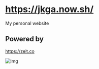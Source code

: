 # https://jkga.now.sh/
My personal website

## Powered by
https://zeit.co   

![img](https://encrypted-tbn0.gstatic.com/images?q=tbn%3AANd9GcSpaBE0mr5vUy8cChbLzsHBGz8nfp7LtiMLB5tnuV5EDuBXyVoh&usqp=CAU)